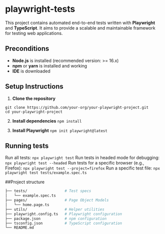 # playwright-tests

This project contains automated end-to-end tests written with **Playwright** and **TypeScript**. It aims to provide a scalable and maintainable framework for testing web applications.

## Preconditions

- **Node.js** is installed (recommended version: >= 16.x)  
- **npm** or **yarn** is installed and working
- **IDE** is downloaded

## Setup Instructions

1. **Clone the repository**

`git clone https://github.com/your-org/your-playwright-project.git`
<br>
`cd your-playwright-project`

2. **Install dependencies**
`npm install`

3. **Install Playwright**
`npm init playwright@latest`

## Running tests

Run all tests: `npx playwright test`
Run tests in headed mode for debugging: `npx playwright test --headed`
Run tests for a specific browser (e.g., Firefox): `npx playwright test --project=firefox`
Run a specific test file: `npx playwright test tests/example.spec.ts`

##Project structure
```bash
├── tests/                 # Test specs
│   └── example.spec.ts
├── pages/                 # Page Object Models
│   └── home.page.ts
├── utils/                 # Helper utilities
├── playwright.config.ts   # Playwright configuration
├── package.json           # npm configuration
├── tsconfig.json          # TypeScript configuration
└── README.md

